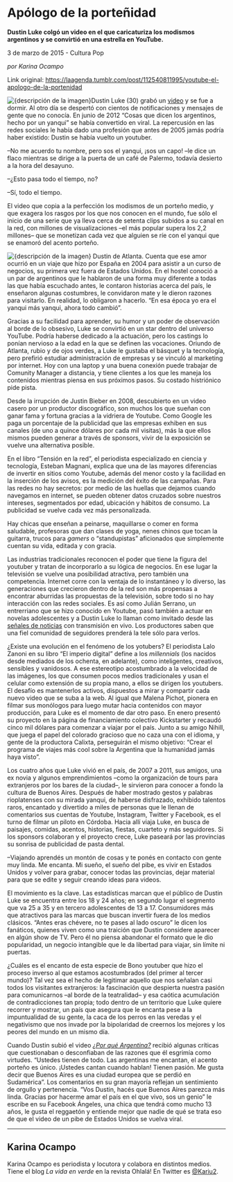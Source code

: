 # Apólogo de la porteñidad

**Dustin Luke colgó un video en el que caricaturiza los modismos argentinos y se convirtió en una estrella en YouTube.**

3 de marzo de 2015 - Cultura Pop

_por Karina Ocampo_

Link original: https://laagenda.tumblr.com/post/112540811995/youtube-el-apologo-de-la-portenidad

![{descripción de la imagen}](https://64.media.tumblr.com/6c2427f152d56788238969971c1006d3/tumblr_inline_pk0s2bjNOT1t6q87u_500.jpg)Dustin Luke (30) grabó un  [video](https://www.youtube.com/watch?v=8IpOfFlX8gc) y se fue a dormir. Al otro día se despertó con cientos de
notificaciones y mensajes de gente que no conocía. En junio de 2012 “Cosas que dicen los argentinos, hecho por un yanqui” se había
convertido en viral. La repercusión en las redes sociales le había
dado una profesión que antes de 2005 jamás podría haber existido:
Dustin se había vuelto un youtuber. 


–No me acuerdo tu nombre,
pero sos el yanqui, ¡sos un capo! –le dice un flaco mientras se
dirige a la puerta de un café de Palermo, todavía desierto a la
hora del desayuno.


–¿Esto pasa todo el
tiempo, no?


–Sí, todo el tiempo.

El video que copia a la
perfección los modismos de un porteño medio, y que exagera los
rasgos por los que nos conocen en el mundo, fue sólo el inicio de una
serie que ya lleva cerca de setenta clips subidos a su canal en la
red, con millones de visualizaciones –el más popular supera los
2,2 millones– que se monetizan cada vez que alguien se ríe con el
yanqui que se enamoró del acento porteño. 


![{descripción de la imagen}](https://64.media.tumblr.com/eaa8c10aecd87998b4580d6eab22705c/tumblr_inline_pk0s2c7R9t1t6q87u_500.jpg) Dustin de Atlanta. Cuenta que ese amor
ocurrió en un viaje que hizo por España en 2004 para asistir a un
curso de negocios, su primera vez fuera de Estados Unidos. En el
hostel conoció a un par de argentinos que le hablaron de una forma muy
diferente a todas las que había escuchado antes, le contaron
historias acerca del país, le enseñaron algunas costumbres, le
convidaron mate y le dieron razones para visitarlo. En realidad, lo
obligaron a hacerlo. “En esa época yo era el yanqui más yanqui,
ahora todo cambió”. 


Gracias a su facilidad para aprender, su humor y un poder de observación al borde de lo obsesivo, Luke se convirtió en un star dentro del universo YouTube.
Podría haberse dedicado a la actuación, pero los castings lo ponían
nervioso a la edad en la que se definen las vocaciones. Oriundo de Atlanta, rubio y de ojos verdes, a Luke le gustaba el
básquet y la tecnología, pero prefirió estudiar administración de
empresas y se vinculó al marketing por internet. Hoy con una laptop
y una buena conexión puede trabajar de Comunity Manager a distancia,
y tiene clientes a los que les maneja los contenidos mientras piensa
en sus próximos pasos. Su costado histriónico pide pista.

Desde
la irrupción de Justin Bieber en 2008, descubierto en un video
casero por un productor discográfico, son muchos los que sueñan con
ganar fama y fortuna gracias a la vidriera de Youtube. Como Google les paga un porcentaje de la
publicidad que las empresas exhiben en sus canales (de uno a quince
dólares por cada mil visitas), más la que ellos mismos pueden
generar a través de sponsors, vivir de la exposición se vuelve una
alternativa posible.


En el libro “Tensión
en la red”, el periodista especializado en ciencia y tecnología,
Esteban Magnani, explica que una de las mayores diferencias de
invertir en sitios como Youtube, además del menor costo y la
facilidad en la inserción de los avisos, es la medición del éxito
de las campañas. Para las redes no hay secretos: por medio de las
huellas que dejamos cuando navegamos en internet, se pueden obtener
datos cruzados sobre nuestros intereses, segmentados por edad,
ubicación y hábitos de consumo. La publicidad se vuelve cada vez
más personalizada. 


Hay chicas que enseñan
a peinarse, maquillarse o comer en forma saludable, profesoras que dan clases de yoga,
nenes chinos que tocan la guitarra, trucos para *gamers* o “standupistas” aficionados que simplemente cuentan su vida, editada y con gracia. 

Las industrias
tradicionales reconocen el poder que tiene la figura del youtuber y
tratan de incorporarlo a su lógica de negocios. En ese lugar la
televisión se vuelve una posibilidad atractiva, pero también una
competencia. Internet corre con la ventaja de lo instantáneo y lo
diverso, las generaciones que crecieron dentro de la red son más
propensas a encontrar aburridas las propuestas de la televisión,
sobre todo si  no hay interacción con las redes sociales.  Es así
como Julián Serrano, un entrerriano que se hizo conocido en Youtube,
pasó también a actuar en novelas adolescentes y a Dustin Luke lo
llaman como invitado desde las [señales de noticias](https://www.youtube.com/watch?v=haWx3xgIYWU) con transmisión en
vivo. Los productores saben que una fiel comunidad de seguidores
prenderá la tele sólo para verlos.

¿Existe una evolución
en el fenómeno de los yotubers? El periodista Lalo Zanoni
en su libro “El imperio digital” define a los *millennials*
(los nacidos desde mediados de los ochenta, en adelante), como
inteligentes, creativos, sensibles y vanidosos.  A ese estereotipo
acostumbrado a la velocidad de las imágenes, los que consumen pocos
medios tradicionales y usan el celular como extensión de su propia
mano, a ellos se dirigen los youtubers. El desafío es mantenerlos
activos, dispuestos a mirar y compartir cada nuevo video que se suba
a la web. Al igual que Malena Pichot, pionera en filmar sus
monólogos para luego mutar hacia contenidos con mayor producción,
para Luke es el momento de dar otro paso. En enero presentó
su proyecto en la página de financiamiento colectivo Kickstarter y
recaudó cinco mil dólares para comenzar a viajar por el país.
Junto a su amigo Nihill, que juega el papel del colorado gracioso que
no caza una con el idioma, y gente de la productora Calixta,
perseguirán el mismo objetivo: “Crear el programa de viajes más
cool sobre la Argentina que la humanidad jamás haya visto”.

Los cuatro años que Luke
vivió en el país, de 2007 a 2011, sus amigos, una ex novia y
algunos emprendimientos –como la organización de tours para
extranjeros por los bares de la ciudad–, le sirvieron para conocer a
fondo la cultura de Buenos Aires. Después de haber mostrado gestos y
palabras rioplatenses con su mirada yanqui, de haberse disfrazado,
exhibido talentos raros, encantado y divertido a miles de personas
que le llenan de comentarios sus cuentas de Youtube, Instagram,
Twitter y Facebook, es el turno de filmar un piloto en Córdoba.
Hacia allí viaja Luke, en busca de paisajes, comidas, acentos, historias, fiestas, cuarteto y más seguidores. Si los sponsors
colaboran y el proyecto crece, Luke paseará por las
provincias su sonrisa de publicidad de pasta dental.  


–Viajando
aprendés un montón de cosas y te ponés en contacto con gente muy
linda. Me encanta. Mi sueño, el sueño del pibe, es vivir en Estados Unidos y
volver para grabar, conocer todas las provincias, dejar material para
que se edite y seguir creando ideas para videos.  


El movimiento es la
clave. Las estadísticas marcan que el público de Dustin Luke se
encuentra entre los 18 y 24 años; en segundo lugar el segmento que va 25 a 35 y en tercero adolescentes de 13 a 17. Consumidores más
que atractivos para las marcas que buscan invertir fuera de los
medios clásicos. “Antes eras chévere,
no te pases al lado oscuro” le dicen los fanáticos, quienes viven como
una traición que Dustin considere aparecer en algún show de TV.
Pero él no piensa abandonar el formato que le dio popularidad, un negocio intangible que le da libertad para viajar, sin límite ni puertas.

¿Cuáles es el encanto de esta especie de Bono youtuber que hizo el proceso inverso al que estamos acostumbrados (del primer al tercer mundo)?  Tal vez sea el hecho de legitimar aquello que nos señalan casi todos los visitantes extranjeros: la fascinación que despierta nuestra pasión para comunicarnos –al borde de la teatralidad– y esa caótica acumulación de contradicciones tan propia; todo dentro de un territorio que Luke quiere recorrer y mostrar, un país que asegura que le encanta pese a la impuntualidad de su gente, la caca de los perros en las veredas y el negativismo que nos invade por la
bipolaridad de creernos los mejores y los peores del mundo en un mismo día.  


Cuando
Dustin subió el video [*¿Por qué Argentina?*](https://www.youtube.com/watch?v=DzYguA1r5cc) recibió algunas
críticas que cuestionaban o desconfiaban de las razones que él esgrimía como virtudes. “Ustedes tienen de todo. Las argentinas me encantan, el acento porteño es
único. ¡Ustedes cantan cuando hablan! Tienen pasión. Me gusta
decir que Buenos Aires es una ciudad europea que se perdió en
Sudamérica”. Los comentarios en su gran mayoría reflejan
un sentimiento de orgullo y pertenencia. “Vos Dustin, hacés que
Buenos Aires parezca más linda. Gracias por hacerme amar el
país en el que vivo, sos un genio” le escribe en su Facebook
Ángeles, una chica que tendrá como mucho 13 años, le gusta
el reggaetón y entiende mejor que nadie de qué se trata eso de que
el video de un pibe de Estados Unidos se vuelva viral. 




---

 Karina Ocampo
--------------

 Karina Ocampo es periodista y locutora y colabora en distintos medios. Tiene el blog *La vida en verde* en la revista Ohlalá! En Twitter es [@Kariu2](https://twitter.com/Kariu2). 

